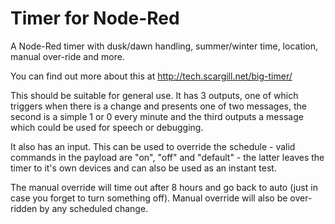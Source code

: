 # Timer for Node-Red
A Node-Red timer with dusk/dawn handling, summer/winter time, location, manual over-ride and more.

You can find out more about this at http://tech.scargill.net/big-timer/

This should be suitable for general use. It has 3 outputs, one of which triggers when there is a change and presents one of two messages, the second is a simple 1 or 0 every minute and the third outputs a message which could be used for speech or debugging.

It also has an input. This can be used to override the schedule - valid commands in the payload are "on", "off" and "default" - the latter leaves the timer to it's own devices and can also be used as an instant test.

The manual override will time out after 8 hours and go back to auto (just in case you forget to turn something off). Manual override will also be over-ridden by any scheduled change.


